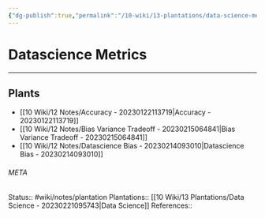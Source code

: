 ```yaml
---
{"dg-publish":true,"permalink":"/10-wiki/13-plantations/data-science-metrics-20230221095821/"}
---
```


# Datascience Metrics
---



## Plants
- [[10 Wiki/12 Notes/Accuracy - 20230122113719\|Accuracy - 20230122113719]]
- [[10 Wiki/12 Notes/Bias Variance Tradeoff - 20230215064841\|Bias Variance Tradeoff - 20230215064841]]
- [[10 Wiki/12 Notes/Datascience Bias - 20230214093010\|Datascience Bias - 20230214093010]]




###### META
Status:: #wiki/notes/plantation
Plantations:: [[10 Wiki/13 Plantations/Data Science - 20230221095743\|Data Science]]
References:: 
